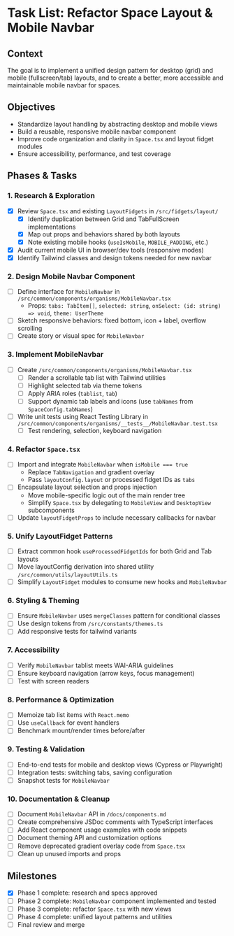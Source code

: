 
# Task List: Refactor Space Layout & Mobile Navbar

## Context
The goal is to implement a unified design pattern for desktop (grid) and mobile (fullscreen/tab) layouts, and to create a better, more accessible and maintainable mobile navbar for spaces.

## Objectives
- Standardize layout handling by abstracting desktop and mobile views
- Build a reusable, responsive mobile navbar component
- Improve code organization and clarity in `Space.tsx` and layout fidget modules
- Ensure accessibility, performance, and test coverage

## Phases & Tasks

### 1. Research & Exploration
- [x] Review `Space.tsx` and existing `LayoutFidgets` in `/src/fidgets/layout/`
  - [x] Identify duplication between Grid and TabFullScreen implementations
  - [x] Map out props and behaviors shared by both layouts
  - [x] Note existing mobile hooks (`useIsMobile`, `MOBILE_PADDING`, etc.)
- [x] Audit current mobile UI in browser/dev tools (responsive modes)
- [x] Identify Tailwind classes and design tokens needed for new navbar

### 2. Design Mobile Navbar Component
- [ ] Define interface for `MobileNavbar` in `/src/common/components/organisms/MobileNavbar.tsx`
  - Props: `tabs: TabItem[]`, `selected: string`, `onSelect: (id: string) => void`, `theme: UserTheme`
- [ ] Sketch responsive behaviors: fixed bottom, icon + label, overflow scrolling
- [ ] Create story or visual spec for `MobileNavbar`

### 3. Implement MobileNavbar
- [ ] Create `/src/common/components/organisms/MobileNavbar.tsx`
  - [ ] Render a scrollable tab list with Tailwind utilities
  - [ ] Highlight selected tab via theme tokens
  - [ ] Apply ARIA roles (`tablist`, `tab`)
  - [ ] Support dynamic tab labels and icons (use `tabNames` from `SpaceConfig.tabNames`)
- [ ] Write unit tests using React Testing Library in `/src/common/components/organisms/__tests__/MobileNavbar.test.tsx`
  - [ ] Test rendering, selection, keyboard navigation

### 4. Refactor `Space.tsx`
- [ ] Import and integrate `MobileNavbar` when `isMobile === true`
  - Replace `TabNavigation` and gradient overlay
  - Pass `layoutConfig.layout` or processed fidget IDs as `tabs`
- [ ] Encapsulate layout selection and props injection
  - Move mobile-specific logic out of the main render tree
  - Simplify `Space.tsx` by delegating to `MobileView` and `DesktopView` subcomponents
- [ ] Update `layoutFidgetProps` to include necessary callbacks for navbar

### 5. Unify LayoutFidget Patterns
- [ ] Extract common hook `useProcessedFidgetIds` for both Grid and Tab layouts
- [ ] Move layoutConfig derivation into shared utility `/src/common/utils/layoutUtils.ts`
- [ ] Simplify `LayoutFidget` modules to consume new hooks and `MobileNavbar`

### 6. Styling & Theming
- [ ] Ensure `MobileNavbar` uses `mergeClasses` pattern for conditional classes
- [ ] Use design tokens from `/src/constants/themes.ts`
- [ ] Add responsive tests for tailwind variants

### 7. Accessibility
- [ ] Verify `MobileNavbar` tablist meets WAI-ARIA guidelines
- [ ] Ensure keyboard navigation (arrow keys, focus management)
- [ ] Test with screen readers

### 8. Performance & Optimization
- [ ] Memoize tab list items with `React.memo`
- [ ] Use `useCallback` for event handlers
- [ ] Benchmark mount/render times before/after

### 9. Testing & Validation
- [ ] End-to-end tests for mobile and desktop views (Cypress or Playwright)
- [ ] Integration tests: switching tabs, saving configuration
- [ ] Snapshot tests for `MobileNavbar`

### 10. Documentation & Cleanup
- [ ] Document `MobileNavbar` API in `/docs/components.md`
- [ ] Create comprehensive JSDoc comments with TypeScript interfaces
- [ ] Add React component usage examples with code snippets
- [ ] Document theming API and customization options
- [ ] Remove deprecated gradient overlay code from `Space.tsx`
- [ ] Clean up unused imports and props

## Milestones
- [x] Phase 1 complete: research and specs approved
- [ ] Phase 2 complete: `MobileNavbar` component implemented and tested
- [ ] Phase 3 complete: refactor `Space.tsx` with new views
- [ ] Phase 4 complete: unified layout patterns and utilities
- [ ] Final review and merge
